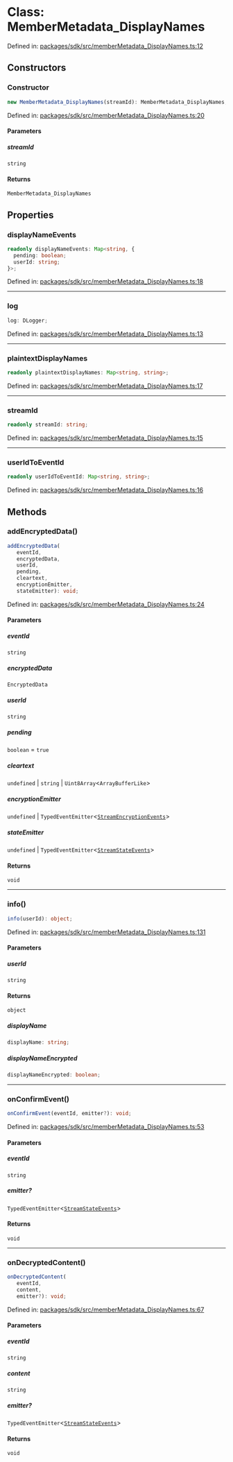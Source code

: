 # Class: MemberMetadata\_DisplayNames

Defined in: [packages/sdk/src/memberMetadata\_DisplayNames.ts:12](https://github.com/towns-protocol/towns/blob/0db1fd0ac7258e8db8cedfb6183e8eade8284fa1/packages/sdk/src/memberMetadata_DisplayNames.ts#L12)

## Constructors

### Constructor

```ts
new MemberMetadata_DisplayNames(streamId): MemberMetadata_DisplayNames;
```

Defined in: [packages/sdk/src/memberMetadata\_DisplayNames.ts:20](https://github.com/towns-protocol/towns/blob/0db1fd0ac7258e8db8cedfb6183e8eade8284fa1/packages/sdk/src/memberMetadata_DisplayNames.ts#L20)

#### Parameters

##### streamId

`string`

#### Returns

`MemberMetadata_DisplayNames`

## Properties

### displayNameEvents

```ts
readonly displayNameEvents: Map<string, {
  pending: boolean;
  userId: string;
}>;
```

Defined in: [packages/sdk/src/memberMetadata\_DisplayNames.ts:18](https://github.com/towns-protocol/towns/blob/0db1fd0ac7258e8db8cedfb6183e8eade8284fa1/packages/sdk/src/memberMetadata_DisplayNames.ts#L18)

***

### log

```ts
log: DLogger;
```

Defined in: [packages/sdk/src/memberMetadata\_DisplayNames.ts:13](https://github.com/towns-protocol/towns/blob/0db1fd0ac7258e8db8cedfb6183e8eade8284fa1/packages/sdk/src/memberMetadata_DisplayNames.ts#L13)

***

### plaintextDisplayNames

```ts
readonly plaintextDisplayNames: Map<string, string>;
```

Defined in: [packages/sdk/src/memberMetadata\_DisplayNames.ts:17](https://github.com/towns-protocol/towns/blob/0db1fd0ac7258e8db8cedfb6183e8eade8284fa1/packages/sdk/src/memberMetadata_DisplayNames.ts#L17)

***

### streamId

```ts
readonly streamId: string;
```

Defined in: [packages/sdk/src/memberMetadata\_DisplayNames.ts:15](https://github.com/towns-protocol/towns/blob/0db1fd0ac7258e8db8cedfb6183e8eade8284fa1/packages/sdk/src/memberMetadata_DisplayNames.ts#L15)

***

### userIdToEventId

```ts
readonly userIdToEventId: Map<string, string>;
```

Defined in: [packages/sdk/src/memberMetadata\_DisplayNames.ts:16](https://github.com/towns-protocol/towns/blob/0db1fd0ac7258e8db8cedfb6183e8eade8284fa1/packages/sdk/src/memberMetadata_DisplayNames.ts#L16)

## Methods

### addEncryptedData()

```ts
addEncryptedData(
   eventId, 
   encryptedData, 
   userId, 
   pending, 
   cleartext, 
   encryptionEmitter, 
   stateEmitter): void;
```

Defined in: [packages/sdk/src/memberMetadata\_DisplayNames.ts:24](https://github.com/towns-protocol/towns/blob/0db1fd0ac7258e8db8cedfb6183e8eade8284fa1/packages/sdk/src/memberMetadata_DisplayNames.ts#L24)

#### Parameters

##### eventId

`string`

##### encryptedData

`EncryptedData`

##### userId

`string`

##### pending

`boolean` = `true`

##### cleartext

`undefined` | `string` | `Uint8Array`\<`ArrayBufferLike`\>

##### encryptionEmitter

`undefined` | `TypedEventEmitter`\<[`StreamEncryptionEvents`](../type-aliases/StreamEncryptionEvents.md)\>

##### stateEmitter

`undefined` | `TypedEventEmitter`\<[`StreamStateEvents`](../type-aliases/StreamStateEvents.md)\>

#### Returns

`void`

***

### info()

```ts
info(userId): object;
```

Defined in: [packages/sdk/src/memberMetadata\_DisplayNames.ts:131](https://github.com/towns-protocol/towns/blob/0db1fd0ac7258e8db8cedfb6183e8eade8284fa1/packages/sdk/src/memberMetadata_DisplayNames.ts#L131)

#### Parameters

##### userId

`string`

#### Returns

`object`

##### displayName

```ts
displayName: string;
```

##### displayNameEncrypted

```ts
displayNameEncrypted: boolean;
```

***

### onConfirmEvent()

```ts
onConfirmEvent(eventId, emitter?): void;
```

Defined in: [packages/sdk/src/memberMetadata\_DisplayNames.ts:53](https://github.com/towns-protocol/towns/blob/0db1fd0ac7258e8db8cedfb6183e8eade8284fa1/packages/sdk/src/memberMetadata_DisplayNames.ts#L53)

#### Parameters

##### eventId

`string`

##### emitter?

`TypedEventEmitter`\<[`StreamStateEvents`](../type-aliases/StreamStateEvents.md)\>

#### Returns

`void`

***

### onDecryptedContent()

```ts
onDecryptedContent(
   eventId, 
   content, 
   emitter?): void;
```

Defined in: [packages/sdk/src/memberMetadata\_DisplayNames.ts:67](https://github.com/towns-protocol/towns/blob/0db1fd0ac7258e8db8cedfb6183e8eade8284fa1/packages/sdk/src/memberMetadata_DisplayNames.ts#L67)

#### Parameters

##### eventId

`string`

##### content

`string`

##### emitter?

`TypedEventEmitter`\<[`StreamStateEvents`](../type-aliases/StreamStateEvents.md)\>

#### Returns

`void`

